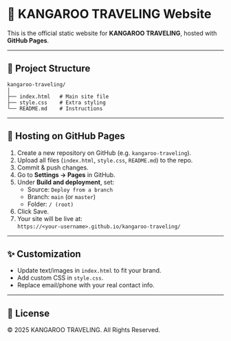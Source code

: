 # 🦘 KANGAROO TRAVELING Website

This is the official static website for **KANGAROO TRAVELING**, hosted with **GitHub Pages**.

---

## 📂 Project Structure
```
kangaroo-traveling/
│
├── index.html   # Main site file
├── style.css    # Extra styling
└── README.md    # Instructions
```

---

## 🚀 Hosting on GitHub Pages
1. Create a new repository on GitHub (e.g. `kangaroo-traveling`).
2. Upload all files (`index.html`, `style.css`, `README.md`) to the repo.
3. Commit & push changes.
4. Go to **Settings → Pages** in GitHub.
5. Under **Build and deployment**, set:
   - Source: `Deploy from a branch`
   - Branch: `main` (or `master`)
   - Folder: `/ (root)`
6. Click Save.  
7. Your site will be live at:  
   `https://<your-username>.github.io/kangaroo-traveling/`

---

## ✨ Customization
- Update text/images in `index.html` to fit your brand.
- Add custom CSS in `style.css`.
- Replace email/phone with your real contact info.

---

## 📜 License
© 2025 KANGAROO TRAVELING. All Rights Reserved.
